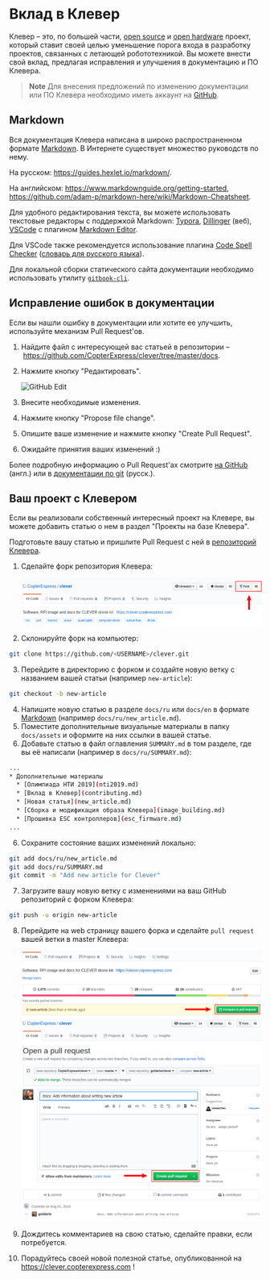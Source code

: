 # Вклад в Клевер

Клевер – это, по большей части, [open source](https://ru.wikipedia.org/wiki/Открытое_программное_обеспечение) и [open hardware](https://ru.wikipedia.org/wiki/Открытое_аппаратное_обеспечение) проект, который ставит своей целью уменьшение порога входа в разработку проектов, связанных с летающей робототехникой. Вы можете внести свой вклад, предлагая исправления и улучшения в документацию и ПО Клевера.

> **Note** Для внесения предложений по изменению документации или ПО Клевера необходимо иметь аккаунт на [GitHub](https://github.com).

## Markdown

Вся документация Клевера написана в широко распространенном формате [Markdown](https://ru.wikipedia.org/wiki/Markdown). В Интернете существует множество руководств по нему.

На русском: https://guides.hexlet.io/markdown/.

На английском: https://www.markdownguide.org/getting-started, https://github.com/adam-p/markdown-here/wiki/Markdown-Cheatsheet.

Для удобного редактирования текста, вы можете использовать текстовые редакторы с поддержкой Markdown: [Typora](https://typora.io), [Dillinger](https://dillinger.io/) (веб), [VSCode](https://code.visualstudio.com) с плагином [Markdown Editor](https://marketplace.visualstudio.com/items?itemName=MadsKristensen.MarkdownEditor).

Для VSCode также рекомендуется использование плагина [Code Spell Checker](https://marketplace.visualstudio.com/items?itemName=streetsidesoftware.code-spell-checker) ([словарь для русского языка](https://marketplace.visualstudio.com/items?itemName=streetsidesoftware.code-spell-checker-russian)).

Для локальной сборки статического сайта документации необходимо использовать утилиту [`gitbook-cli`](https://github.com/GitbookIO/gitbook-cli).

## Исправление ошибок в документации

Если вы нашли ошибку в документации или хотите ее улучшить, используйте механизм Pull Request'ов.

1. Найдите файл с интересующей вас статьей в репозитории – https://github.com/CopterExpress/clever/tree/master/docs.
2. Нажмите кнопку "Редактировать".

    <img src="../assets/github-edit.png" alt="GitHub Edit">

3. Внесите необходимые изменения.
4. Нажмите кнопку "Propose file change".
5. Опишите ваше изменение и нажмите кнопку "Create Pull Request".
6. Ожидайте принятия ваших изменений :)

Более подробную информацию о Pull Request'ах смотрите [на GitHub](https://help.github.com/articles/about-pull-requests/) (англ.) или в [документации по git](https://git-scm.com/book/ru/v2/GitHub-Внесение-собственного-вклада-в-проекты) (русск.).

## Ваш проект с Клевером

Если вы реализовали собственный интересный проект на Клевере, вы можете добавить статью о нем в раздел "Проекты на базе Клевера".

Подготовьте вашу статью и пришлите Pull Request с ней в [репозиторий Клевера](https://github.com/CopterExpress/clever).

1. Сделайте форк репозитория Клевера:

    <img src="../assets/github-fork.png" alt="GitHub Fork">

2. Склонируйте форк на компьютер:

```bash
git clone https://github.com/<USERNAME>/clever.git
```

3. Перейдите в директорию с форком и создайте новую ветку с названием вашей статьи (например `new-article`):

```bash
git checkout -b new-article
```

4. Напишите новую статью в разделе `docs/ru` или `docs/en` в формате [Markdown](https://ru.wikipedia.org/wiki/Markdown) (например `docs/ru/new_article.md`).
5. Поместите дополнительные визуальные материалы в папку `docs/assets` и оформите на них ссылки в вашей статье.
6. Добавьте статью в файл оглавления `SUMMARY.md` в том разделе, где вы её написали (например в `docs/ru/SUMMARY.md`):

```bash
...
* Дополнительные материалы
  * [Олимпиада НТИ 2019](nti2019.md)
  * [Вклад в Клевер](contributing.md)
  * [Новая статья](new_article.md)
  * [Сборка и модификация образа Клевера](image_building.md)
  * [Прошивка ESC контроллеров](esc_firmware.md)
...
```

6. Сохраните состояние ваших изменений локально:
   
```bash
git add docs/ru/new_article.md
git add docs/ru/SUMMARY.md
git commit -m "Add new article for Clever"
```

7. Загрузите вашу новую ветку с изменениями на ваш GitHub репозиторий с форком Клевера:

```bash
git push -u origin new-article
```

8. Перейдите на web страницу вашего форка и сделайте `pull request` вашей ветки в master Клевера:

    <img src="../assets/github-pull-request.png" alt="GitHub Pull Request">

    <img src="../assets/github-pull-request-create.png" alt="GitHub Create Pull">

9. Дождитесь комментариев на свою статью, сделайте правки, если потребуется.
10. Порадуйтесь своей новой полезной статье, опубликованной на https://clever.copterexpress.com !

